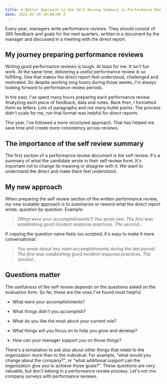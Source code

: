 ```yaml
---
title: A Better Approach to the Self Review Summary in Performance Reviews
date: 2021-03-29 10:00:00 Z
---
```


Every year, managers write performance reviews. They should consist of 360 feedback and goals for the next quarters, written in a document by the manager and discussed in a meeting with the direct report.

## My journey preparing performance reviews

Writing good performance reviews is tough. At least for me. It isn't fun work. At the same time, delivering a useful performance review is so fulfilling. One that makes the direct report feel understood, challenged and motivated. So despite working long hours during those weeks, I'm always looking forward to performance review periods.

In the past, I've spent many hours preparing each performance review. Analyzing each piece of feedback, data and notes. Back then, I formatted them as letters. Lots of paragraphs and not many bullet points. The process didn't scale for me, nor that format was helpful for direct reports.

This year, I've followed a more structured approach. That has helped me save time and create more consistency across reviews.

## The importance of the self review summary

The first section of a performance review document is the self review. It's a summary of what the candidate wrote in their self review form. It's important not to change its meaning or disagree with it. We want to understand the direct and make them feel understood.

## My new approach

When preparing the self review section of the written performance review, my new scalable approach is to summarize or reword what the direct report wrote, question by question. Example:

> *\[What were your accomplishments?\]
> You wrote two. The first was establishing good incident response practices. The second...*

If copying the question name feels too scripted, it's easy to make it more conversational:

> *You wrote about two main accomplishments during the last period. The first was establishing good incident response practices. The second...*

## Questions matter

The usefulness of the self review depends on the questions asked on the evaluation form. So far, these are the ones I've found most helpful:

* What were your accomplishments?

* What things didn't you accomplish?

* What do you like the most about your current role?

* What things will you focus on to help you grow and develop?

* How can your manager support you on those things?

There's a temptation to ask also about other things that relate to the organization more than to the individual. For example, "what would you change about the company?", or "what additional support can the organization give you to achieve those goals?". These questions are very valuable, but don't belong in a performance review process. Let's not mix company surveys with performance reviews.
